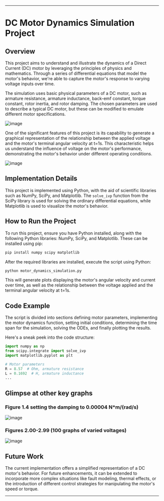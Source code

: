 

---

# DC Motor Dynamics Simulation Project

## Overview

This project aims to understand and illustrate the dynamics of a Direct Current (DC) motor by leveraging the principles of physics and mathematics. Through a series of differential equations that model the motor's behavior, we're able to capture the motor's response to varying voltage inputs over time.

The simulation uses basic physical parameters of a DC motor, such as armature resistance, armature inductance, back-emf constant, torque constant, rotor inertia, and rotor damping. The chosen parameters are used to describe a typical DC motor, but these can be modified to emulate different motor specifications.

![image](https://github.com/Minato0859/Mathematical-Modelling-of-a-DC-Motor/assets/123880338/f5dd2fb0-8232-440f-abf0-12b41636b792)


One of the significant features of this project is its capability to generate a graphical representation of the relationship between the applied voltage and the motor's terminal angular velocity at t=1s. This characteristic helps us understand the influence of voltage on the motor's performance, demonstrating the motor's behavior under different operating conditions.

![image](https://github.com/Minato0859/Mathematical-Modelling-of-a-DC-Motor/assets/123880338/0498bc42-6647-4616-8484-1ca5cf1f81ce)


## Implementation Details

This project is implemented using Python, with the aid of scientific libraries such as NumPy, SciPy, and Matplotlib. The `solve_ivp` function from the SciPy library is used for solving the ordinary differential equations, while Matplotlib is used to visualize the motor's behavior.

## How to Run the Project

To run this project, ensure you have Python installed, along with the following Python libraries: NumPy, SciPy, and Matplotlib. These can be installed using pip:

```bash
pip install numpy scipy matplotlib
```

After the required libraries are installed, execute the script using Python:

```bash
python motor_dynamics_simulation.py
```

This will generate plots displaying the motor's angular velocity and current over time, as well as the relationship between the voltage applied and the terminal angular velocity at t=1s.

## Code Example

The script is divided into sections defining motor parameters, implementing the motor dynamics function, setting initial conditions, determining the time span for the simulation, solving the ODEs, and finally plotting the results.

Here's a sneak peek into the code structure:

```python
import numpy as np
from scipy.integrate import solve_ivp
import matplotlib.pyplot as plt

# Motor parameters
R = 8.57  # Ohm, armature resistance
L = 0.1692  # H, armature inductance
...
```

## Glimpse at other key graphs

### Figure 1.4 setting the damping to 0.00004 N*m/(rad/s)

![image](https://github.com/Minato0859/Mathematical-Modelling-of-a-DC-Motor/assets/123880338/76b19704-6f66-4016-8bf1-5e3f9b379b56)

### Figures 2.00-2.99 (100 graphs of varied voltages) 

![image](https://github.com/Minato0859/Mathematical-Modelling-of-a-DC-Motor/assets/123880338/f450873a-2fc3-4a29-ad29-819249ef0e2e)



## Future Work

The current implementation offers a simplified representation of a DC motor's behavior. For future enhancements, it can be extended to incorporate more complex situations like fault modeling, thermal effects, or the introduction of different control strategies for manipulating the motor's speed or torque.

---


